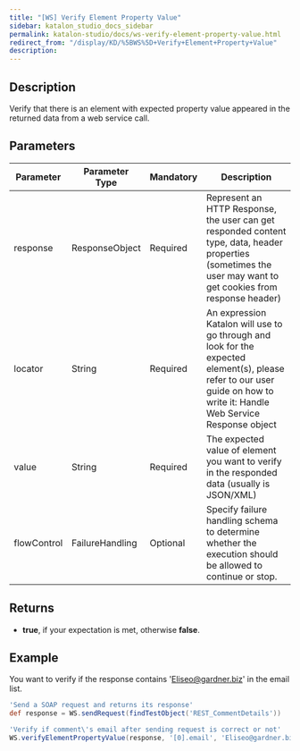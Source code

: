 ```yaml
---
title: "[WS] Verify Element Property Value" 
sidebar: katalon_studio_docs_sidebar
permalink: katalon-studio/docs/ws-verify-element-property-value.html 
redirect_from: "/display/KD/%5BWS%5D+Verify+Element+Property+Value" 
description: 
---
```

Description
-----------

Verify that there is an element with expected property value appeared in the returned data from a web service call.

Parameters
----------

<table><thead><tr><th>Parameter</th><th>Parameter Type</th><th>Mandatory</th><th>Description</th></tr></thead><tbody><tr><td><span>response</span></td><td><span>ResponseObject</span></td><td>Required</td><td><span>Represent an HTTP Response, the user can get responded content type, data, header properties (sometimes the user may want to get cookies from response header)</span></td></tr><tr><td><span>locator</span></td><td><span>String</span></td><td><span>Required</span></td><td><span>An expression Katalon will use to go through and look for the expected element(s), please refer to our user guide on how to write it:&nbsp;</span><a>Handle Web Service Response object</a></td></tr><tr><td><span>value&nbsp;</span></td><td><span>String</span></td><td><span>Required</span></td><td><span><span>T</span></span><span>he expected value of element you want to verify in the responded data (usually is JSON/XML)</span></td></tr><tr><td><span>flowControl</span></td><td><span>FailureHandling</span></td><td>Optional</td><td><span>Spec</span><span>ify </span><a>failure handling</a><span> schema to determine whether the execution should be allowed to continue or stop.</span></td></tr></tbody></table>

Returns
-------

*   **true**, if your expectation is met, otherwise **false**.
    

Example
-------

You want to verify if the response contains 'Eliseo@gardner.biz' in the email list.

```groovy
'Send a SOAP request and returns its response'
def response = WS.sendRequest(findTestObject('REST_CommentDetails'))

'Verify if comment\'s email after sending request is correct or not'
WS.verifyElementPropertyValue(response, '[0].email', 'Eliseo@gardner.biz')
```